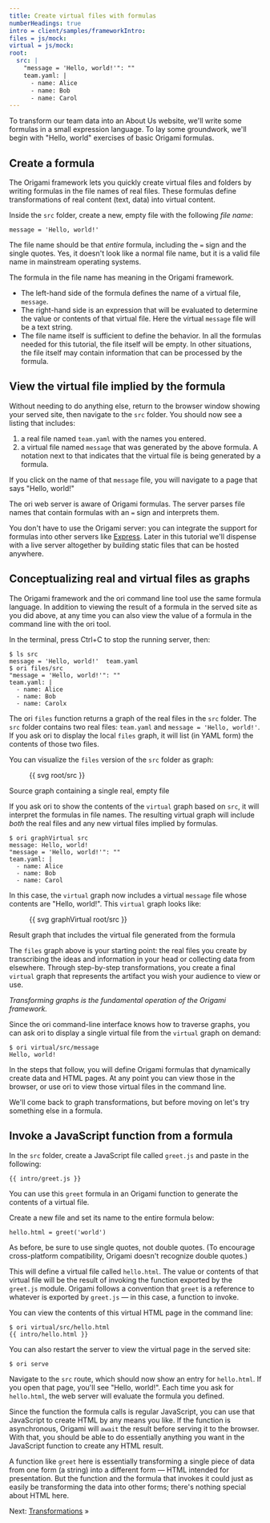 ```yaml
---
title: Create virtual files with formulas
numberHeadings: true
intro = client/samples/frameworkIntro:
files = js/mock:
virtual = js/mock:
root:
  src: |
    "message = 'Hello, world!'": ""
    team.yaml: |
      - name: Alice
      - name: Bob
      - name: Carol
---
```


To transform our team data into an About Us website, we'll write some formulas in a small expression language. To lay some groundwork, we'll begin with "Hello, world" exercises of basic Origami formulas.

## Create a formula

The Origami framework lets you quickly create virtual files and folders by writing formulas in the file names of real files. These formulas define transformations of real content (text, data) into virtual content.

Inside the `src` folder, create a new, empty file with the following _file name_:

```console
message = 'Hello, world!'
```

The file name should be that _entire_ formula, including the `=` sign and the single quotes. Yes, it doesn't look like a normal file name, but it is a valid file name in mainstream operating systems.

The formula in the file name has meaning in the Origami framework.

- The left-hand side of the formula defines the name of a virtual file, `message`.
- The right-hand side is an expression that will be evaluated to determine the value or contents of that virtual file. Here the virtual `message` file will be a text string.
- The file name itself is sufficient to define the behavior. In all the formulas needed for this tutorial, the file itself will be empty. In other situations, the file itself may contain information that can be processed by the formula.

## View the virtual file implied by the formula

Without needing to do anything else, return to the browser window showing your served site, then navigate to the `src` folder. You should now see a listing that includes:

1. a real file named `team.yaml` with the names you entered.
1. a virtual file named `message` that was generated by the above formula. A notation next to that indicates that the virtual file is being generated by a formula.

If you click on the name of that `message` file, you will navigate to a page that says "Hello, world!"

The ori web server is aware of Origami formulas. The server parses file names that contain formulas with an `=` sign and interprets them.

You don't have to use the Origami server: you can integrate the support for formulas into other servers like [Express](http://expressjs.com/). Later in this tutorial we'll dispense with a live server altogether by building static files that can be hosted anywhere.

## Conceptualizing real and virtual files as graphs

The Origami framework and the ori command line tool use the same formula language. In addition to viewing the result of a formula in the served site as you did above, at any time you can also view the value of a formula in the command line with the ori tool.

In the terminal, press Ctrl+C to stop the running server, then:

```console
$ ls src
message = 'Hello, world!'  team.yaml
$ ori files/src
"message = 'Hello, world!'": ""
team.yaml: |
  - name: Alice
  - name: Bob
  - name: Carolx
```

The ori `files` function returns a graph of the real files in the `src` folder. The `src` folder contains two real files: `team.yaml` and `message = 'Hello, world!'`. If you ask ori to display the local `files` graph, it will list (in YAML form) the contents of those two files.

You can visualize the `files` version of the `src` folder as graph:

<figure>
  {{ svg root/src }}
</figure>
<figcaption>Source graph containing a single real, empty file</figcaption>

If you ask ori to show the contents of the `virtual` graph based on `src`, it will interpret the formulas in file names. The resulting virtual graph will include _both_ the real files and any new virtual files implied by formulas.

```console
$ ori graphVirtual src
message: Hello, world!
"message = 'Hello, world!'": ""
team.yaml: |
  - name: Alice
  - name: Bob
  - name: Carol
```

In this case, the `virtual` graph now includes a virtual `message` file whose contents are "Hello, world!". This `virtual` graph looks like:

<figure>
  {{ svg graphVirtual root/src }}
</figure>
<figcaption>Result graph that includes the virtual file generated from the formula</figcaption>

The `files` graph above is your starting point: the real files you create by transcribing the ideas and information in your head or collecting data from elsewhere. Through step-by-step transformations, you create a final `virtual` graph that represents the artifact you wish your audience to view or use.

_Transforming graphs is the fundamental operation of the Origami framework._

Since the ori command-line interface knows how to traverse graphs, you can ask ori to display a single virtual file from the `virtual` graph on demand:

```console assert: true, path: root
$ ori virtual/src/message
Hello, world!
```

In the steps that follow, you will define Origami formulas that dynamically create data and HTML pages. At any point you can view those in the browser, or use ori to view those virtual files in the command line.

We'll come back to graph transformations, but before moving on let's try something else in a formula.

## Invoke a JavaScript function from a formula

In the `src` folder, create a JavaScript file called `greet.js` and paste in the following:

```{{'js'}}
{{ intro/greet.js }}
```

You can use this `greet` formula in an Origami function to generate the contents of a virtual file.

Create a new file and set its name to the entire formula below:

```console
hello.html = greet('world')
```

As before, be sure to use single quotes, not double quotes. (To encourage cross-platform compatibility, Origami doesn't recognize double quotes.)

This will define a virtual file called `hello.html`. The value or contents of that virtual file will be the result of invoking the function exported by the `greet.js` module. Origami follows a convention that `greet` is a reference to whatever is exported by `greet.js` — in this case, a function to invoke.

You can view the contents of this virtual HTML page in the command line:

```console
$ ori virtual/src/hello.html
{{ intro/hello.html }}
```

You can also restart the server to view the virtual page in the served site:

```console
$ ori serve
```

Navigate to the `src` route, which should now show an entry for `hello.html`. If you open that page, you'll see "Hello, world!". Each time you ask for `hello.html`, the web server will evaluate the formula you defined.

Since the function the formula calls is regular JavaScript, you can use that JavaScript to create HTML by any means you like. If the function is asynchronous, Origami will `await` the result before serving it to the browser. With that, you should be able to do essentially anything you want in the JavaScript function to create any HTML result.

A function like `greet` here is essentially transforming a single piece of data from one form (a string) into a different form — HTML intended for presentation. But the function and the formula that invokes it could just as easily be transforming the data into other forms; there's nothing special about HTML here.

Next: [Transformations](intro3.html) »

